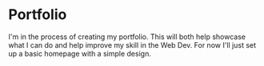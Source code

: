 # Portfolio

I'm in the process of creating my portfolio. This will both help showcase what I can do and help improve my skill in the Web Dev.
For now I'll just set up a basic homepage with a simple design.
